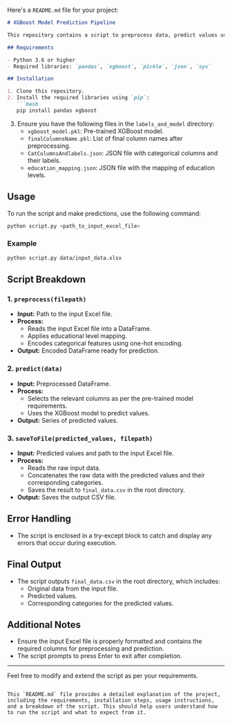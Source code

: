 Here's a `README.md` file for your project:

```markdown
# XGBoost Model Prediction Pipeline

This repository contains a script to preprocess data, predict values using a pre-trained XGBoost model, and save the results. The script reads data from an Excel file, preprocesses it, makes predictions, and outputs the results to a CSV file.

## Requirements

- Python 3.6 or higher
- Required libraries: `pandas`, `xgboost`, `pickle`, `json`, `sys`

## Installation

1. Clone this repository.
2. Install the required libraries using `pip`:
   ```bash
   pip install pandas xgboost
   ```
3. Ensure you have the following files in the `labels_and_model` directory:
   - `xgboost_model.pkl`: Pre-trained XGBoost model.
   - `finalColumnsName.pkl`: List of final column names after preprocessing.
   - `CatColumnsAndlabels.json`: JSON file with categorical columns and their labels.
   - `education_mapping.json`: JSON file with the mapping of education levels.

## Usage

To run the script and make predictions, use the following command:

```bash
python script.py <path_to_input_excel_file>
```

### Example

```bash
python script.py data/input_data.xlsx
```

## Script Breakdown

### 1. `preprocess(filepath)`

- **Input:** Path to the input Excel file.
- **Process:** 
  - Reads the input Excel file into a DataFrame.
  - Applies educational level mapping.
  - Encodes categorical features using one-hot encoding.
- **Output:** Encoded DataFrame ready for prediction.

### 2. `predict(data)`

- **Input:** Preprocessed DataFrame.
- **Process:** 
  - Selects the relevant columns as per the pre-trained model requirements.
  - Uses the XGBoost model to predict values.
- **Output:** Series of predicted values.

### 3. `saveToFile(predicted_values, filepath)`

- **Input:** Predicted values and path to the input Excel file.
- **Process:** 
  - Reads the raw input data.
  - Concatenates the raw data with the predicted values and their corresponding categories.
  - Saves the result to `final_data.csv` in the root directory.
- **Output:** Saves the output CSV file.

## Error Handling

- The script is enclosed in a try-except block to catch and display any errors that occur during execution.

## Final Output

- The script outputs `final_data.csv` in the root directory, which includes:
  - Original data from the input file.
  - Predicted values.
  - Corresponding categories for the predicted values.

## Additional Notes

- Ensure the input Excel file is properly formatted and contains the required columns for preprocessing and prediction.
- The script prompts to press Enter to exit after completion.

---

Feel free to modify and extend the script as per your requirements.

```

This `README.md` file provides a detailed explanation of the project, including the requirements, installation steps, usage instructions, and a breakdown of the script. This should help users understand how to run the script and what to expect from it.
